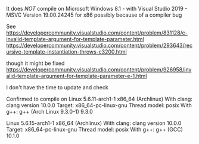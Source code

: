 It does *NOT* compile on
Microsoft Windows 8.1 - with Visual Studio 2019 - MSVC Version 19.00.24245 for x86
possibly because of a compiler bug

See
https://developercommunity.visualstudio.com/content/problem/831128/c-invalid-template-argument-for-template-parameter.html
https://developercommunity.visualstudio.com/content/problem/293643/recursive-template-instantiation-throws-c3200.html

though it might be fixed
https://developercommunity.visualstudio.com/content/problem/926958/invalid-template-argument-for-template-parameter-e-1.html

I don't have the time to update and check

Confirmed to compile on
Linux 5.6.11-arch1-1 x86_64 (Archlinux)
With clang:
     clang version 10.0.0
     Target: x86_64-pc-linux-gnu
     Thread model: posix
With g++:
     g++ (Arch Linux 9.3.0-1) 9.3.0

Linux 5.6.15-arch1-1 x86_64 (Archlinux)
With clang:
    clang version 10.0.0
    Target: x86_64-pc-linux-gnu
    Thread model: posix
With g++:
    g++ (GCC) 10.1.0
